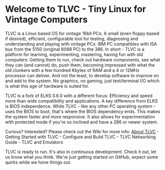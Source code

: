 # Welcome to TLVC - Tiny Linux for Vintage Computers

TLVC is a Linux based OS for vintage 16bit PCs: A small (even floppy based if desired), efficient, configurable tool for testing, diagnosing and understanding and playing with vintage PCs: IBM PC compatibles with ISA bus from the 5150 (original 8088 PC) to the 386. In short - TLVC is a platform for learning, experimenting, mastering, having fun with old computers: Getting them to run, check out hardware components, see what they can (and cannot) do, push them, becoming impressed with what the old clunkers with a few hundred Kbytes of RAM and a 4 or 12MHz processor can deliver. And not the least, to develop software to improve on and add to the system. No graphics, no gaming, just text/terminal I/O which is what this age of hardware is suited for.

TLVC is a fork of ELKS 0.6.0 with a different focus: Efficiency and speed more than wide compatibility and applications. A key difference from ELKS is BIOS independence. While TLVC - like any other PC operating system - uses the BIOS to boot, that's where the BIOS dependency ends. This makes the system faster and more responsive. It also allows for experimentation with protected mode if you're so inclined and have a 286 or newer system. 

Curious? Interested? Please check out the Wiki for more info:
[About TLVC](https://github.com/Mellvik/TLVC/wiki/About-TLVC#tlvc---tiny-linux-for-vintage-computers) - Getting Started with TLVC - Configure and Build TLVC - TLVC Networking Guide - TLVC and Emulators

TLVC is ready to run. It's also in continuous development. Check it out, let us know what you think. We're just getting started on GitHub, expect some quirks while we hone things out.
